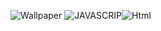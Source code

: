 ![Wallpaper](https://user-images.githubusercontent.com/38568147/120246509-d14e4900-c246-11eb-98ce-c0be687f92cf.png)
![JAVASCRIP](https://img.shields.io/badge/JavaScript-F7DF1E?style=for-the-badge&logo=javascript&logoColor=black)![Html](https://img.shields.io/badge/HTML5-E34F26?style=for-the-badge&logo=html5&logoColor=white)

